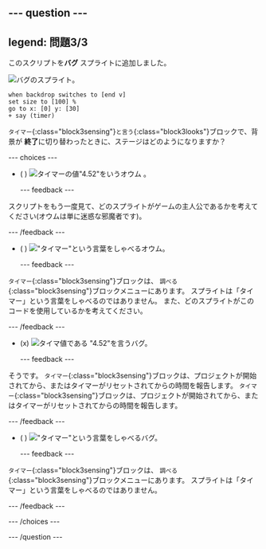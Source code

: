 --- question ---
---
legend: 問題3/3
---

このスクリプトを**バグ** スプライトに追加しました。

![バグのスプライト。](images/bug-sprite.png)

```blocks3
when backdrop switches to [end v]
set size to [100] % 
go to x: [0] y: [30] 
+ say (timer) 
```

`タイマー`{:class="block3sensing"}`と言う`{:class="block3looks"}ブロックで、背景が **終了**に切り替わったときに、ステージはどのようになりますか？

--- choices ---

- ( ) ![タイマーの値"4.52"をいうオウム 。](images/quiz_parrot_number.png)

  --- feedback ---

スクリプトをもう一度見て、どのスプライトがゲームの主人公であるかを考えてください(オウムは単に迷惑な邪魔者です)。

  --- /feedback ---

- ( ) !["タイマー"という言葉をしゃべるオウム。](images/quiz_parrot_timer.png)

  --- feedback ---

`タイマー`{:class="block3sensing"}ブロックは、 `調べる`{:class="block3sensing"}ブロックメニューにあります。 スプライトは「タイマー」という言葉をしゃべるのではありません。 また、どのスプライトがこのコードを使用しているかを考えてください。

  --- /feedback ---

- (x) ![タイマ値である "4.52"を言うバグ。](images/quiz_bug_number.png)

  --- feedback ---

そうです。 `タイマー`{:class="block3sensing"}ブロックは、プロジェクトが開始されてから、またはタイマーがリセットされてからの時間を報告します。 `タイマー`{:class="block3sensing"}ブロックは、プロジェクトが開始されてから、またはタイマーがリセットされてからの時間を報告します。

  --- /feedback ---

- ( ) !["タイマー"という言葉をしゃべるバグ。](images/quiz_bug_timer.png)

  --- feedback ---

`タイマー`{:class="block3sensing"}ブロックは、 `調べる`{:class="block3sensing"}ブロックメニューにあります。 スプライトは「タイマー」という言葉をしゃべるのではありません。

  --- /feedback ---

--- /choices ---

--- /question ---





